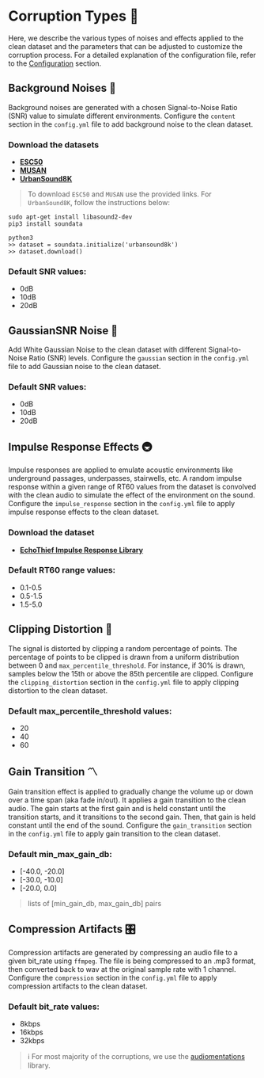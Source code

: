 # Corruption Types 🦾

Here, we describe the various types of noises and effects applied to the clean dataset and the parameters that can be adjusted to customize the corruption process.
For a detailed explanation of the configuration file, refer to the [Configuration](configuration.md) section.


## Background Noises 🚦

Background noises are generated with a chosen Signal-to-Noise Ratio (SNR) value to simulate different environments.
Configure the `content` section in the `config.yml` file to add background noise to the clean dataset.

### Download the datasets

- [**ESC50**](https://github.com/karoldvl/ESC-50/archive/master.zip)
- [**MUSAN**](https://www.openslr.org/resources/17/musan.tar.gz)
- [**UrbanSound8K** ](https://github.com/soundata/soundata#quick-example)

> To download `ESC50` and `MUSAN` use the provided links. For `UrbanSound8K`, follow the instructions below:

```
sudo apt-get install libasound2-dev
pip3 install soundata
```

```
python3
>> dataset = soundata.initialize('urbansound8k')
>> dataset.download()
```

### Default SNR values:
- 0dB
- 10dB
- 20dB

## GaussianSNR Noise 💨

Add White Gaussian Noise to the clean dataset with different Signal-to-Noise Ratio (SNR) levels. Configure the `gaussian` section in the `config.yml` file to add Gaussian noise to the clean dataset.

### Default SNR values:
- 0dB
- 10dB
- 20dB

## Impulse Response Effects 🚇

Impulse responses are applied to emulate acoustic environments like underground passages, underpasses, stairwells, etc.
A random impulse response within a given range of RT60 values from the dataset is convolved with the clean audio to simulate the effect of the environment on the sound.
Configure the `impulse_response` section in the `config.yml` file to apply impulse response effects to the clean dataset.

### Download the dataset
- [**EchoThief Impulse Response Library**](http://www.echothief.com/wp-content/uploads/2016/06/EchoThiefImpulseResponseLibrary.zip)

### Default RT60 range values:
- 0.1-0.5
- 0.5-1.5
- 1.5-5.0

## Clipping Distortion 📶

The signal is distorted by clipping a random percentage of points. The percentage of points to be clipped is drawn from a uniform distribution between 0 and `max_percentile_threshold`. For instance, if 30% is drawn, samples below the 15th or above the 85th percentile are clipped.
Configure the `clipping_distortion` section in the `config.yml` file to apply clipping distortion to the clean dataset.

### Default max_percentile_threshold values:
- 20
- 40
- 60


## Gain Transition 〽️

Gain transition effect is applied to gradually change the volume up or down over a time span (aka fade in/out). It applies a gain transition to the clean audio. The gain starts at the first gain and is held constant until the transition starts, and it transitions to the second gain. Then, that gain is held constant until the end of the sound. Configure the `gain_transition` section in the `config.yml` file to apply gain transition to the clean dataset.


### Default min_max_gain_db:
- [-40.0, -20.0]
- [-30.0, -10.0]
- [-20.0, 0.0]

> lists of [min_gain_db, max_gain_db] pairs

## Compression Artifacts 🎛️

Compression artifacts are generated by compressing an audio file to a given bit_rate using `ffmpeg`. The file is being compressed to an .mp3 format, then converted back to wav at the original sample rate with 1 channel. Configure the `compression` section in the `config.yml` file to apply compression artifacts to the clean dataset.
    

### Default bit_rate values:
- 8kbps
- 16kbps
- 32kbps


> ℹ️ For most majority of the corruptions, we use the [audiomentations](https://github.com/iver56/audiomentations.git) library.